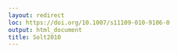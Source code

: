 ```yaml
---
layout: redirect
loc: https://doi.org/10.1007/s11109-010-9106-0
output: html_document
title: Solt2010
---
```

